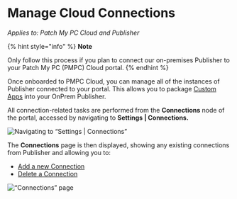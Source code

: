 # Manage Cloud Connections

_Applies to: Patch My PC Cloud and Publisher_

{% hint style="info" %}
**Note**

Only follow this process if you plan to connect our on-premises Publisher to your Patch My PC (PMPC) Cloud portal.
{% endhint %}

Once onboarded to PMPC Cloud, you can manage all of the instances of Publisher connected to your portal. This allows you to package [Custom Apps](../../custom-apps/) into your OnPrem Publisher.

All connection-related tasks are performed from the **Connections** node of the portal, accessed by navigating to **Settings | Connections.**

![Navigating to “Settings | Connections”](/_images/image-%281708%29.png-"Navigating-to-\"Settings-|-Connections\"" "Navigating to “Settings | Connections”")

The **Connections** page is then displayed, showing any existing connections from Publisher and allowing you to:

* [Add a new Connection](add-a-connection.md)
* [Delete a Connection](delete-a-cloud-connection.md)

![“Connections” page](/_images/image-%282597%29.png-"\"Connections\"-page" "“Connections” page")
